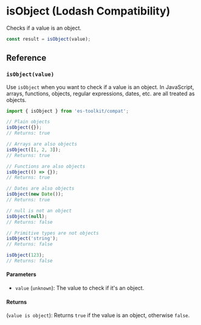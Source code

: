 # isObject (Lodash Compatibility)

Checks if a value is an object.

```typescript
const result = isObject(value);
```

## Reference

### `isObject(value)`

Use `isObject` when you want to check if a value is an object. In JavaScript, arrays, functions, objects, regular expressions, dates, etc. are all treated as objects.

```typescript
import { isObject } from 'es-toolkit/compat';

// Plain objects
isObject({});
// Returns: true

// Arrays are also objects
isObject([1, 2, 3]);
// Returns: true

// Functions are also objects
isObject(() => {});
// Returns: true

// Dates are also objects
isObject(new Date());
// Returns: true

// null is not an object
isObject(null);
// Returns: false

// Primitive types are not objects
isObject('string');
// Returns: false

isObject(123);
// Returns: false
```

#### Parameters

- `value` (`unknown`): The value to check if it's an object.

#### Returns

(`value is object`): Returns `true` if the value is an object, otherwise `false`.
